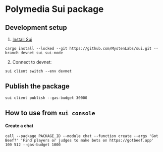 # Polymedia Sui package

## Development setup
1. [Install Sui](https://docs.sui.io/build/install#install-sui-binaries)
```
cargo install --locked --git https://github.com/MystenLabs/sui.git --branch devnet sui sui-node
```
2. Connect to devnet:
```
sui client switch --env devnet
```

## Publish the package
```
sui client publish --gas-budget 30000
```

## How to use from `sui console`
#### Create a chat
```
call --package PACKAGE_ID --module chat --function create --args 'Got Beef?' 'Find players or judges to make bets on https://gotbeef.app' 100 512 --gas-budget 1000
```
